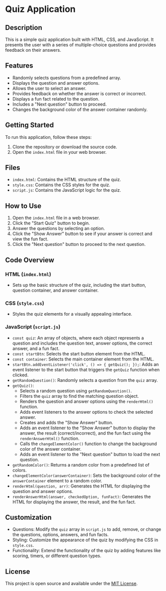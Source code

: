 
# Quiz Application

## Description

This is a simple quiz application built with HTML, CSS, and JavaScript. It presents the user with a series of multiple-choice questions and provides feedback on their answers.

## Features

*   Randomly selects questions from a predefined array.
*   Displays the question and answer options.
*   Allows the user to select an answer.
*   Provides feedback on whether the answer is correct or incorrect.
*   Displays a fun fact related to the question.
*   Includes a "Next question" button to proceed.
*   Changes the background color of the answer container randomly.

## Getting Started

To run this application, follow these steps:

1. Clone the repository or download the source code.
2. Open the `index.html` file in your web browser.

## Files

*   `index.html`: Contains the HTML structure of the quiz.
*   `style.css`: Contains the CSS styles for the quiz.
*   `script.js`: Contains the JavaScript logic for the quiz.

## How to Use

1.  Open the `index.html` file in a web browser.
2.  Click the "Start Quiz" button to begin.
3.  Answer the questions by selecting an option.
4.  Click the "Show Answer" button to see if your answer is correct and view the fun fact.
5.  Click the "Next question" button to proceed to the next question.

## Code Overview

### HTML (`index.html`)

*   Sets up the basic structure of the quiz, including the start button, question container, and answer container.

### CSS (`style.css`)

*   Styles the quiz elements for a visually appealing interface.

### JavaScript (`script.js`)

*   `const quiz`: An array of objects, where each object represents a question and includes the question text, answer options, the correct answer, and a fun fact.
*   `const startBtn`: Selects the start button element from the HTML.
*   `const container`: Selects the main container element from the HTML.
*   `startBtn.addEventListener('click', () => { getQuiz(); });`:  Adds an event listener to the start button that triggers the `getQuiz` function when clicked.
*   `getRandomQuestion()`: Randomly selects a question from the `quiz` array.
*   `getQuiz()`:
    *   Selects a random question using `getRandomQuestion()`.
    *   Filters the `quiz` array to find the matching question object.
    *   Renders the question and answer options using the `renderHtml()` function.
    *   Adds event listeners to the answer options to check the selected answer.
    *   Creates and adds the "Show Answer" button.
    *   Adds an event listener to the "Show Answer" button to display the answer, the result (correct/incorrect), and the fun fact using the `renderAnswerHtml()` function.
    *   Calls the `changeElementColor()` function to change the background color of the answer container.
    *   Adds an event listener to the "Next question" button to load the next question.
*   `getRandomColor()`: Returns a random color from a predefined list of colors.
*   `changeElementColor(answerContainer)`: Sets the background color of the `answerContainer` element to a random color.
*   `renderHtml(question, arr)`: Generates the HTML for displaying the question and answer options.
*   `renderAnswerHtml(answer, checkedOption, funFact)`: Generates the HTML for displaying the answer, the result, and the fun fact.

## Customization

*   Questions: Modify the `quiz` array in `script.js` to add, remove, or change the questions, options, answers, and fun facts.
*   Styling: Customize the appearance of the quiz by modifying the CSS in `style.css`.
*   Functionality: Extend the functionality of the quiz by adding features like scoring, timers, or different question types.

## License

This project is open source and available under the [MIT License](LICENSE).